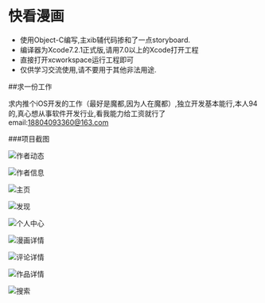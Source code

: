 # 快看漫画

- 使用Object-C编写,主xib辅代码掺和了一点storyboard.
- 编译器为Xcode7.2.1正式版,请用7.0以上的Xcode打开工程
- 直接打开xcworkspace运行工程即可
- 仅供学习交流使用,请不要用于其他非法用途.

##求一份工作

求内推个iOS开发的工作（最好是魔都,因为人在魔都）,独立开发基本能行,本人94的,真心想从事软件开发行业,看我能力给工资就行了
email:18804093360@163.com

###项目截图

![作者动态](https://github.com/janepanye/kuaikan_cartorn/blob/master/Kuaikan-master/%E9%A1%B9%E7%9B%AE%E6%88%AA%E5%9B%BE/%E4%BD%9C%E8%80%85%E5%8A%A8%E6%80%81.png?raw=true)

![作者信息](https://github.com/janepanye/kuaikan_cartorn/blob/master/Kuaikan-master/%E9%A1%B9%E7%9B%AE%E6%88%AA%E5%9B%BE/%E4%BD%9C%E8%80%85%E4%BF%A1%E6%81%AF.png?raw=true)


![主页](https://github.com/janepanye/kuaikan_cartorn/blob/master/Kuaikan-master/%E9%A1%B9%E7%9B%AE%E6%88%AA%E5%9B%BE/%E4%B8%AA%E4%BA%BA%E4%B8%AD%E5%BF%83.png?raw=true)

![发现](https://github.com/janepanye/kuaikan_cartorn/blob/master/Kuaikan-master/%E9%A1%B9%E7%9B%AE%E6%88%AA%E5%9B%BE/%E5%8F%91%E7%8E%B0.png?raw=true)

![个人中心](https://github.com/janepanye/kuaikan_cartorn/blob/master/Kuaikan-master/%E9%A1%B9%E7%9B%AE%E6%88%AA%E5%9B%BE/%E4%B8%AA%E4%BA%BA%E4%B8%AD%E5%BF%83.png?raw=true)

![漫画详情](https://github.com/janepanye/kuaikan_cartorn/blob/master/Kuaikan-master/%E9%A1%B9%E7%9B%AE%E6%88%AA%E5%9B%BE/%E6%BC%AB%E7%94%BB%E8%AF%A6%E6%83%85.png?raw=true)

![评论详情](https://github.com/janepanye/kuaikan_cartorn/blob/master/Kuaikan-master/%E9%A1%B9%E7%9B%AE%E6%88%AA%E5%9B%BE/%E8%AF%84%E8%AE%BA%E8%AF%A6%E6%83%85.png?raw=true)

![作品详情](https://github.com/janepanye/kuaikan_cartorn/blob/master/Kuaikan-master/%E9%A1%B9%E7%9B%AE%E6%88%AA%E5%9B%BE/%E4%BD%9C%E5%93%81%E8%AF%A6%E6%83%85.png?raw=true)

![搜索](https://github.com/janepanye/kuaikan_cartorn/blob/master/Kuaikan-master/%E9%A1%B9%E7%9B%AE%E6%88%AA%E5%9B%BE/%E6%90%9C%E7%B4%A2.png?raw=true)

